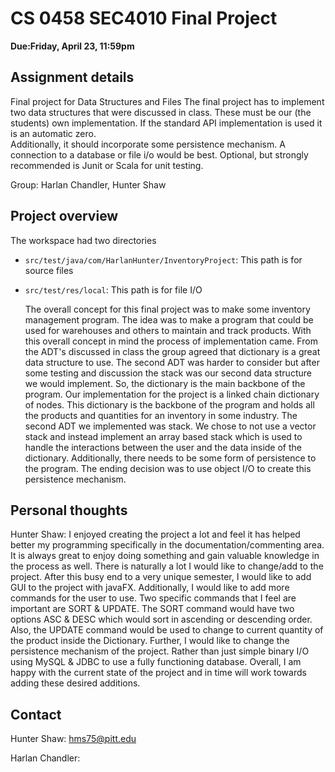 # CS 0458 SEC4010 Final Project 

<b> Due:Friday, April 23, 11:59pm </b>

## Assignment details

Final project for Data Structures and Files
The final project has to implement two data structures that were discussed in class. 
These must be our (the students) own implementation. 
If the standard API implementation is used it is an automatic zero.   
Additionally, it should incorporate some persistence mechanism. 
A connection to a database or file i/o would be best. 
Optional, but strongly recommended is Junit or Scala for unit testing. 
	
Group: Harlan Chandler, Hunter Shaw

## Project overview 

The workspace had two directories

- `src/test/java/com/HarlanHunter/InventoryProject`: This path is for source files
- `src/test/res/local`: This path is for file I/O

	The overall concept for this final project was to make some inventory management 
	program. The idea was to make a program that could be used for warehouses and others
	to maintain and track products. With this overall concept in mind the process of
	implementation came. From the ADT's discussed in class the group agreed that dictionary
	is a great data structure to use. The second ADT was harder to consider but after
	some testing and discussion the stack was our second data structure we would implement. 
	So, the dictionary is the main backbone of the program. Our implementation for
	the project is a linked chain dictionary of nodes. This dictionary is the backbone of
	the program and holds all the products and quantities for an inventory in some industry.
	The second ADT we implemented was stack. We chose to not use a vector stack and instead
	implement an array based stack which is used to handle the interactions between the
	user and the data inside of the dictionary. Additionally, there needs to be some
	form of persistence to the program. The ending decision was to use object I/O to create
	this persistence mechanism. 

## Personal thoughts

Hunter Shaw: I enjoyed creating the project a lot and feel it has helped better my 
programming specifically in the documentation/commenting area. It is always great
to enjoy doing something and gain valuable knowledge in the process as well. There
is naturally a lot I would like to change/add to the project. After this busy end to
a very unique semester, I would like to add GUI to the project with javaFX. Additionally,
I would like to add more commands for the user to use. Two specific commands that I feel
are important are SORT & UPDATE. The SORT command would have two options ASC & DESC which
would sort in ascending or descending order. Also, the UPDATE command would be used to 
change to current quantity of the product inside the Dictionary. Further, I would like to
change the persistence mechanism of the project. Rather than just simple binary I/O using
MySQL & JDBC to use a fully functioning database. Overall, I am happy with the current 
state of the project and in time will work towards adding these desired additions. 

## Contact

Hunter Shaw: hms75@pitt.edu

Harlan Chandler: 
